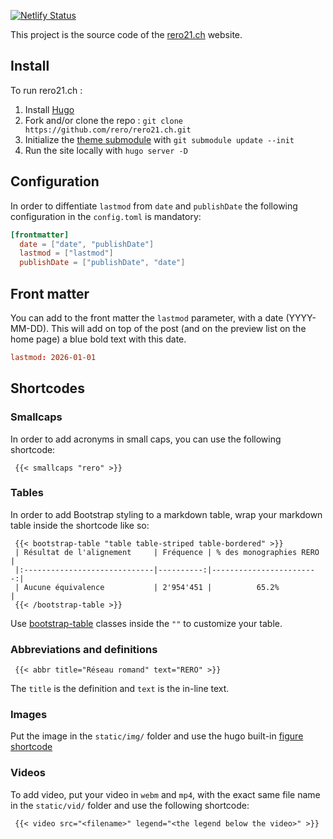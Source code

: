 [![Netlify Status](https://api.netlify.com/api/v1/badges/f6815aee-b7dc-4af9-b407-84744d1722ac/deploy-status)](https://app.netlify.com/sites/rero-21/deploys)

This project is the source code of the [rero21.ch](https://rero21.ch) website.

## Install

To run rero21.ch :

1. Install [Hugo](https://gohugo.io/getting-started/installing/)
1. Fork and/or clone the repo : `git clone
   https://github.com/rero/rero21.ch.git`
1. Initialize the [theme submodule](https://github.com/rero/hugo-bootstrap)
   with `git submodule update --init`
1. Run the site locally with `hugo server -D`

## Configuration

In order to diffentiate `lastmod` from `date` and `publishDate` the following
configuration in the `config.toml` is mandatory:

```toml
[frontmatter]
  date = ["date", "publishDate"]
  lastmod = ["lastmod"]
  publishDate = ["publishDate", "date"]
```

## Front matter

You can add to the front matter the `lastmod` parameter, with a date
(YYYY-MM-DD). This will add on top of the post (and on the preview list on the
home page) a blue bold text with this date.

```toml
lastmod: 2026-01-01
```

## Shortcodes

### Smallcaps

In order to add acronyms in small caps, you can use the following shortcode:

     {{< smallcaps "rero" >}}

### Tables

In order to add Bootstrap styling to a markdown table, wrap your markdown table
inside the shortcode like so: 

     {{< bootstrap-table "table table-striped table-bordered" >}}
     | Résultat de l'alignement     | Fréquence | % des monographies RERO |
     |:-----------------------------|----------:|------------------------:|
     | Aucune équivalence           | 2'954'451 |          65.2%          |
     {{< /bootstrap-table >}}

Use [bootstrap-table](https://getbootstrap.com/docs/4.4/content/tables/)
classes inside the `""` to customize your table.

### Abbreviations and definitions

     {{< abbr title="Réseau romand" text="RERO" >}}

The `title` is the definition and `text` is the in-line text. 

### Images

Put the image in the `static/img/` folder and use the hugo built-in
[figure shortcode](https://gohugo.io/content-management/shortcodes/#figure)

### Videos

To add video, put your video in `webm` and `mp4`, with the exact same file name
in the `static/vid/` folder and use the following shortcode:

     {{< video src="<filename>" legend="<the legend below the video>" >}}
